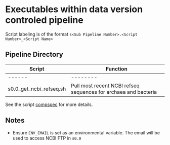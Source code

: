 # Executables within data version controled pipeline

Script labeling is of the format `s<Sub Pipeline Number>.<Script Number>_<Script Name>`

## Pipeline Directory

| Script | Function |
| ------ | -------- |
| ------ | -------- |
| s0.0_get_ncbi_refseq.sh | Pull most recent NCBI refseq sequences for archaea and bacteria |

See the script [compspec]('./docs/compspec/pipeline_components.md') for more details.

## Notes
- Ensure `ENV_EMAIL` is set as an environmental variable. The email will be used to access NCBI FTP in `s0.0`